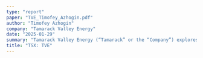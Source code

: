 ```yaml
---
type: "report"
paper: "TVE_Timofey_Azhogin.pdf"
author: "Timofey Azhogin"
company: "Tamarack Valley Energy"
date: "2025-01-29"
summary: "Tamarack Valley Energy (“Tamarack” or the “Company”) explores, develops, and produces crude oil, natural gas, and natural gas liquids in the Western Canadian Sedimentary Basin. Their primary properties are the Clearwater and Charlie Lake assets located in Alberta, Canada, which represent 90% of their production."
title: "TSX: TVE"
---
```

